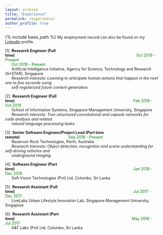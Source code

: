 ```yaml
---
layout: archive
title: "Experience"
permalink: /experience/
author_profile: true
---
```


{% include base_path %}
<span style="font-size:0.9em;text-align: justify;">My employment record can also be found on my <a href="https://www.linkedin.com/in/vinoj-jayasundara-983a81129/">LinkedIn</a> profile.</span>

<span style="font-size:0.9em"> [1]<span style="color:white">a</span><b>Research Engineer (Full time)</b><span style="color:green;padding-left:400px">Oct 2019 - Present </span><br />
  &nbsp; &nbsp; &nbsp; <span style="color:green;">Oct 2019 - Present </span><br />
  &nbsp; &nbsp; &nbsp; Artificial Intelligence Initiative, Agency for Science, Technology and Research (A*STAR), Singapore<br /> &nbsp; &nbsp; &nbsp; <i>Research interests: Learning to anticipate human actions that happen in the next one to five seconds using <br/>
  &nbsp; &nbsp; &nbsp; self-regularized future content generation. </i> <br/></span>
  
<span style="font-size:0.9em;text-align: justify"> [2]<span style="color:white">a</span><b>Research Engineer (Full time)</b><span style="color:green;padding-left:390px">Feb 2019 - Oct 2019 </span><br />
  &nbsp; &nbsp; &nbsp; School of Information Systems, Singapore Management University, Singapore<br /> &nbsp; &nbsp; &nbsp; <i>Research interests: Tree-structured convolutional and capsule networks for code analysis and related <br/>
  &nbsp; &nbsp; &nbsp; natural language processing tasks. </i> <br/></span>
  
<span style="font-size:0.9em;text-align: justify"> [3]<span style="color:white">a</span><b>Senior Software Engineer/Project Lead (Part time remote)</b><span style="color:green;padding-left:160px">Sep 2018 - Present </span><br />
  &nbsp; &nbsp; &nbsp; Reservoir Rock Technologies, Perth, Australia<br /> &nbsp; &nbsp; &nbsp; <i>Research interests: Object detection, recognition and scene understanding for self-driving vehicles and <br/>
  &nbsp; &nbsp; &nbsp; underground imaging. </i> <br/></span>

<span style="font-size:0.9em;text-align: justify"> [4]<span style="color:white">a</span><b>Software Engineer (Part time)</b><span style="color:green;padding-left:390px">Jan 2018 - Dec 2018 </span><br />
  &nbsp; &nbsp; &nbsp; Soft Vision Technologies (Pvt) Ltd, Colombo, Sri Lanka<br />
  
<span style="font-size:0.9em;text-align: justify"> [5]<span style="color:white">a</span><b>Research Assistant (Full time)</b><span style="color:green;padding-left:390px">Jul 2017 - Dec 2017 </span><br />
  &nbsp; &nbsp; &nbsp; LiveLabs Urban Lifestyle Innovation Lab, Singapore Management University, Singapore<br /> 
  
<span style="font-size:0.9em;text-align: justify"> [6]<span style="color:white">a</span><b>Research Assistant (Part time)</b><span style="color:green;padding-left:385px">May 2016 - Jul 2017 </span><br />
  &nbsp; &nbsp; &nbsp; A&T Labs (Pvt) Ltd, Colombo, Sri Lanka<br /> 
